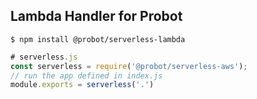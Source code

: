 ## Lambda Handler for Probot

```shell
$ npm install @probot/serverless-lambda
```

```javascript
# serverless.js
const serverless = require('@probot/serverless-aws');
// run the app defined in index.js
module.exports = serverless('.')
```
